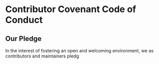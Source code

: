 # Contributor Covenant Code of Conduct

## Our Pledge

In the interest of fostering an open and welcoming environment, we as contributors and maintainers pledg